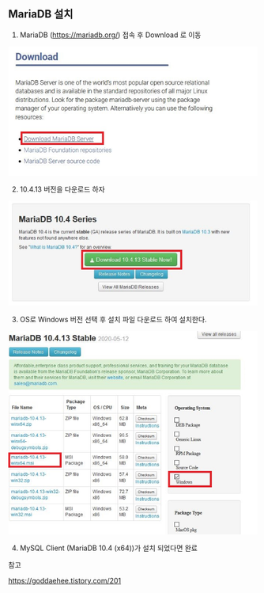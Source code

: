 ## MariaDB 설치

1. MariaDB (https://mariadb.org/) 접속 후 Download 로 이동

![mariadb-download](./images/mariadb-download.JPG)

2. 10.4.13 버전을 다운로드 하자

![mariadb-download2](./images/mariadb-download2.JPG)

3. OS로 Windows 버전 선택 후 설치 파일 다운로드 하여 설치한다.

![mariadb-download3](./images/mariadb-download3.JPG)



4. MySQL Client (MariaDB 10.4 (x64))가 설치 되었다면 완료 





참고

https://goddaehee.tistory.com/201